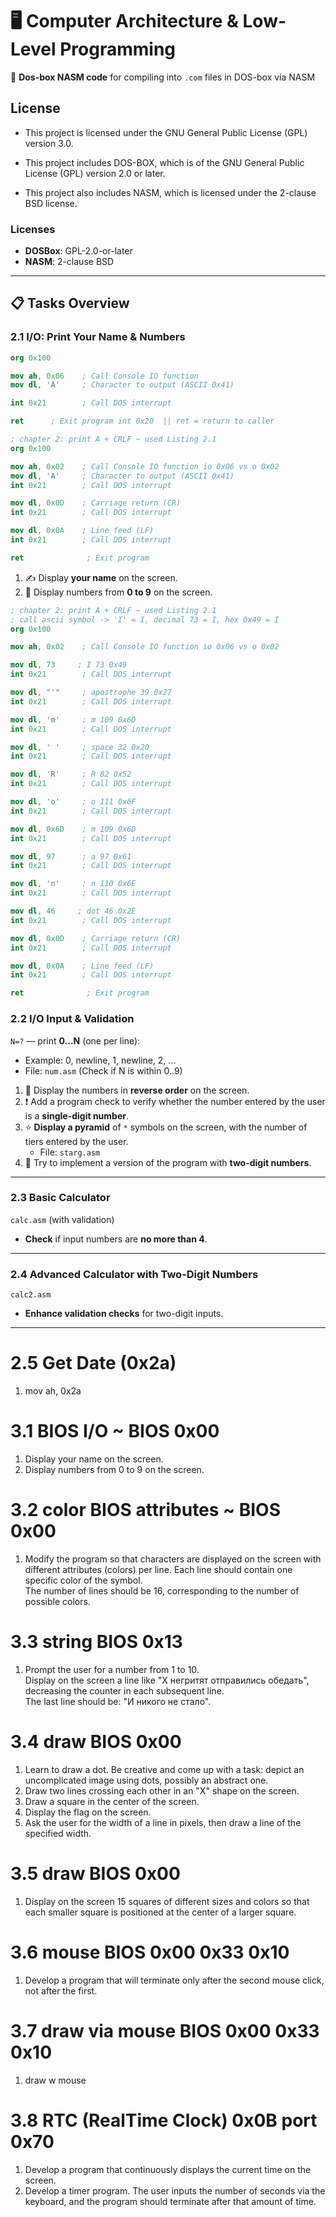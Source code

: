 # 🖥️ Computer Architecture & Low-Level Programming

🔧 **Dos-box NASM code** for compiling into `.com` files in DOS-box via NASM

## License

* This project is licensed under the GNU General Public License (GPL) version 3.0. 

* This project includes DOS-BOX, which is of the GNU General Public License (GPL) version 2.0 or later.

* This project also includes NASM, which is licensed under the 2-clause BSD license. 

### Licenses

- **DOSBox**: GPL-2.0-or-later
- **NASM**: 2-clause BSD
---

## 📋 Tasks Overview

### **2.1 I/O: Print Your Name & Numbers**
```nasm
org 0x100

mov ah, 0x06    ; Call Console IO function
mov dl, 'A'     ; Character to output (ASCII 0x41)

int 0x21        ; Call DOS interrupt

ret      ; Exit program int 0x20  || ret = return to caller
```
```nasm
; chapter 2: print A + CRLF ~ used Listing 2.1
org 0x100

mov ah, 0x02    ; Call Console IO function io 0x06 vs o 0x02
mov dl, 'A'     ; Character to output (ASCII 0x41)
int 0x21        ; Call DOS interrupt

mov dl, 0x0D    ; Carriage return (CR)
int 0x21        ; Call DOS interrupt

mov dl, 0x0A    ; Line feed (LF)
int 0x21        ; Call DOS interrupt

ret              ; Exit program
```

1. ✍️ Display **your name** on the screen.  
2. 🔢 Display numbers from **0 to 9** on the screen.

```nasm
; chapter 2: print A + CRLF ~ used Listing 2.1
; call ascii symbol -> 'I' = I, decimal 73 = I, hex 0x49 = I
org 0x100

mov ah, 0x02    ; Call Console IO function io 0x06 vs o 0x02

mov dl, 73     ; I 73 0x49
int 0x21        ; Call DOS interrupt

mov dl, "'"     ; apostrophe 39 0x27
int 0x21        ; Call DOS interrupt

mov dl, 'm'     ; m 109 0x6D
int 0x21        ; Call DOS interrupt

mov dl, ' '     ; space 32 0x20
int 0x21        ; Call DOS interrupt

mov dl, 'R'     ; R 82 0x52
int 0x21        ; Call DOS interrupt

mov dl, 'o'     ; o 111 0x6F
int 0x21        ; Call DOS interrupt

mov dl, 0x6D    ; m 109 0x6D
int 0x21        ; Call DOS interrupt

mov dl, 97      ; a 97 0x61
int 0x21        ; Call DOS interrupt

mov dl, 'n'     ; n 110 0x6E
int 0x21        ; Call DOS interrupt

mov dl, 46     ; dot 46 0x2E
int 0x21        ; Call DOS interrupt

mov dl, 0x0D    ; Carriage return (CR)
int 0x21        ; Call DOS interrupt

mov dl, 0x0A    ; Line feed (LF)
int 0x21        ; Call DOS interrupt

ret              ; Exit program
```

### **2.2 I/O Input & Validation**  
`N=?` — print **0...N** (one per line):  
- Example: 0, newline, 1, newline, 2, ...  
- File: `num.asm` (Check if N is within 0..9)  

1. 🔄 Display the numbers in **reverse order** on the screen.  
2. ❗ Add a program check to verify whether the number entered by the user is a **single-digit number**.  
3. ⭐ **Display a pyramid** of `*` symbols on the screen, with the number of tiers entered by the user.  
   - File: `starg.asm`  
4. 🚀 Try to implement a version of the program with **two-digit numbers**.

---

### **2.3 Basic Calculator**  
`calc.asm` (with validation)  
- **Check** if input numbers are **no more than 4**.

---

### **2.4 Advanced Calculator with Two-Digit Numbers**  
`calc2.asm`  
- **Enhance validation checks** for two-digit inputs.

---

# 2.5 Get Date (0x2a)
1. mov ah, 0x2a
# 3.1 BIOS I/O ~ BIOS 0x00
1. Display your name on the screen.  
2. Display numbers from 0 to 9 on the screen.
# 3.2 color BIOS attributes ~ BIOS 0x00
1. Modify the program so that characters are displayed on the screen with different attributes (colors) per line. Each line should contain one specific color of the symbol.  
The number of lines should be 16, corresponding to the number of possible colors.
# 3.3 string BIOS 0x13
1. Prompt the user for a number from 1 to 10.  
Display on the screen a line like "Х негритят отправились обедать", decreasing the counter in each subsequent line.  
The last line should be: "И никого не стало".
# 3.4 draw BIOS 0x00
1. Learn to draw a dot. Be creative and come up with a task: depict an uncomplicated image using dots, possibly an abstract one.
2. Draw two lines crossing each other in an "X" shape on the screen.
3. Draw a square in the center of the screen.
4. Display the flag on the screen.
5. Ask the user for the width of a line in pixels, then draw a line of the specified width.
# 3.5 draw BIOS 0x00
1. Display on the screen 15 squares of different sizes and colors so that each smaller square is positioned at the center of a larger square.
# 3.6 mouse BIOS 0x00 0x33 0x10
1. Develop a program that will terminate only after the second mouse click, not after the first.
# 3.7 draw via mouse BIOS 0x00 0x33 0x10
1. draw w mouse
# 3.8 RTC (RealTime Clock) 0x0B port 0x70
1. Develop a program that continuously displays the current time on the screen.
2. Develop a timer program. The user inputs the number of seconds via the keyboard, and the program should terminate after that amount of time.

